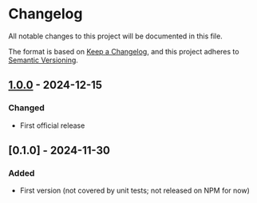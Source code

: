 # Changelog

All notable changes to this project will be documented in this file.

The format is based on [Keep a Changelog](https://keepachangelog.com/en/1.0.0/),
and this project adheres to [Semantic Versioning](https://semver.org/spec/v2.0.0.html).

## [1.0.0](../../tags/v1.0.0) - 2024-12-15
### Changed
- First official release

## [0.1.0] - 2024-11-30
### Added
- First version (not covered by unit tests; not released on NPM for now)
